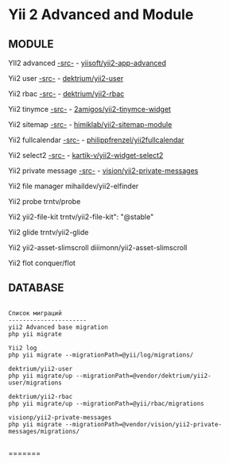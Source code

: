 
Yii 2 Advanced and Module
===============================

MODULE
-------------------

YII2 advanced         [-src-](https://github.com/yiisoft/yii2-app-advanced)   - [yiisoft/yii2-app-advanced](doc/Yii2.md)

Yii2 user             [-src-](https://github.com/dektrium/yii2-user)   - [dektrium/yii2-user](doc/yii2-user.md)

Yii2 rbac             [-src-](https://github.com/dektrium/yii2-rbac)   - [dektrium/yii2-rbac](doc/yii2-rbac.md)

Yii2 tinymce          [-src-](https://github.com/2amigos/yii2-tinymce-widget)   - [2amigos/yii2-tinymce-widget](doc/yii2-tinymce-widget.md)

Yii2 sitemap          [-src-](https://github.com/himiklab/yii2-sitemap-module)   - [himiklab/yii2-sitemap-module](doc/yii2-sitemap-module.md)

Yii2 fullcalendar     [-src-](https://github.com/philippfrenzel/yii2fullcalendar)   - [philippfrenzel/yii2fullcalendar](doc/yii2fullcalendar.md)

Yii2 select2          [-src-](https://github.com/kartik-v/yii2-widget-select2)   - [kartik-v/yii2-widget-select2](doc/yii2-widget-select2.md)

Yii2 private message  [-src-](https://github.com/visionp/yii2-private-messages)   - [vision/yii2-private-messages](doc/yii2-private-messages.md)

Yii2 file manager                  mihaildev/yii2-elfinder

Yii2 probe       trntv/probe

Yii2 yii2-file-kit  trntv/yii2-file-kit": "@stable"

Yii2 glide  trntv/yii2-glide

Yii2 yii2-asset-slimscroll  diiimonn/yii2-asset-slimscroll

Yii2 flot  conquer/flot

DATABASE
---------------------

```

Список миграций
----------------------
yii2 Advanced base migration
php yii migrate

Yii2 log
php yii migrate --migrationPath=@yii/log/migrations/

dektrium/yii2-user
php yii migrate/up --migrationPath=@vendor/dektrium/yii2-user/migrations

dektrium/yii2-rbac
php yii migrate/up --migrationPath=@yii/rbac/migrations

visionp/yii2-private-messages
php yii migrate --migrationPath=@vendor/vision/yii2-private-messages/migrations/


```

=======
